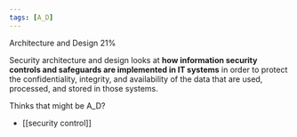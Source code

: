 ```yaml
---
tags: [A_D]
---
```

Architecture and Design	21% 

Security architecture and design looks at **how information security controls and safeguards are implemented in IT systems** in order to protect the confidentiality, integrity, and availability of the data that are used, processed, and stored in those systems.

Thinks that might be A_D?

- [[security control]]